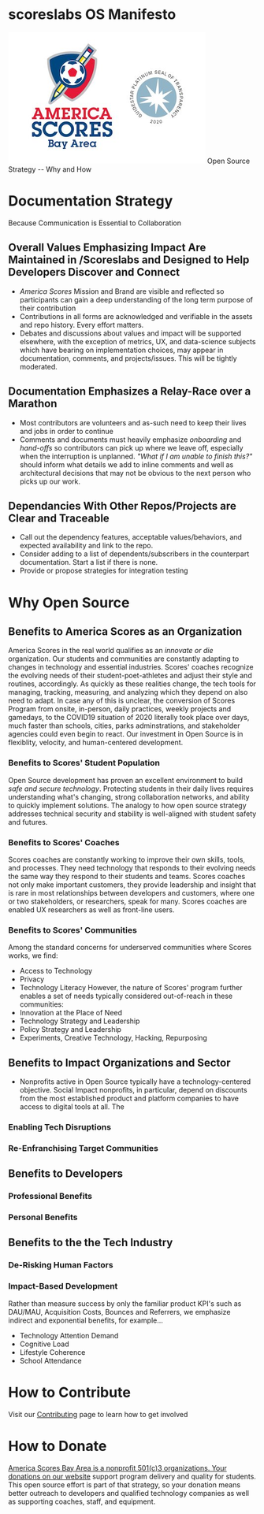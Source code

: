 # scoreslabs OS Manifesto
![](images/asba_logo_and_seal.jpg)
Open Source Strategy -- Why and How
# Documentation Strategy
Because Communication is Essential to Collaboration
## Overall Values Emphasizing Impact Are Maintained in /Scoreslabs and Designed to Help Developers Discover and Connect
- *America Scores* Mission and Brand are visible and reflected so participants can gain a deep understanding of the long term purpose of their contribution
- Contributions in all forms are acknowledged and verifiable in the assets and repo history. Every effort matters.
- Debates and discussions about values and impact will be supported elsewhere, with the exception of metrics, UX, and data-science subjects which have bearing on implementation choices, may appear in documentation, comments, and projects/issues. This will be tightly moderated.
## Documentation Emphasizes a Relay-Race over a Marathon
- Most contributors are volunteers and as-such need to keep their lives and jobs in order to continue
- Comments and documents must heavily emphasize _onboarding_ and _hand-offs_ so contributors can pick up where we leave off, especially when the interruption is unplanned. _"What if I am unable to finish this?"_ should inform what details we add to inline comments and well as architectural decisions that may not be obvious to the next person who picks up our work.
## Dependancies With Other Repos/Projects are Clear and Traceable ##
- Call out the dependency features, acceptable values/behaviors, and expected availability and link to the repo.
- Consider adding to a list of dependents/subscribers in the counterpart documentation. Start a list if there is none.
- Provide or propose strategies for integration testing

# Why Open Source #
## Benefits to America Scores as an Organization
America Scores in the real world qualifies as an _innovate or die_ organization. Our students and communities are constantly adapting to changes in technology and essential industries. Scores' coaches recognize the evolving needs of their student-poet-athletes and adjust their style and routines, accordingly.
As quickly as these realities change, the tech tools for managing, tracking, measuring, and analyzing which they depend on also need to adapt.
In case any of this is unclear, the conversion of Scores Program from onsite, in-person, daily practices, weekly projects and gamedays, to the COVID19 situation of 2020 literally took place over days, much faster than schools, cities, parks adminstrations, and stakeholder agencies could even begin to react.
Our investment in Open Source is in flexiblity, velocity, and human-centered development.
### Benefits to Scores' Student Population
Open Source development has proven an excellent environment to build _safe and secure technology_. Protecting students in their daily lives requires understanding what's changing, strong collaboration networks, and ability to quickly implement solutions. The analogy to how open source strategy addresses technical security and stability is well-aligned with student safety and futures.
### Benefits to Scores' Coaches
Scores coaches are constantly working to improve their own skills, tools, and processes. They need technology that responds to their evolving needs the same way they respond to their students and teams. Scores coaches not only make important customers, they provide leadership and insight that is rare in most relationships between developers and customers, where one or two stakeholders, or researchers, speak for many. Scores coaches are enabled UX researchers as well as front-line users.
### Benefits to Scores' Communities
Among the standard concerns for underserved communities where Scores works, we find:
- Access to Technology
- Privacy
- Technology Literacy
However, the nature of Scores' program further enables a set of needs typically considered out-of-reach in these communities:
- Innovation at the Place of Need
- Technology Strategy and Leadership
- Policy Strategy and Leadership
- Experiments, Creative Technology, Hacking, Repurposing
## Benefits to Impact Organizations and Sector
- Nonprofits active in Open Source typically have a technology-centered objective. Social Impact nonprofits, in particular, depend on discounts from the most established product and platform companies to have access to digital tools at all. The 
### Enabling Tech Disruptions
### Re-Enfranchising Target Communities
## Benefits to Developers
### Professional Benefits
### Personal Benefits
## Benefits to the the Tech Industry
### De-Risking Human Factors
### Impact-Based Development
Rather than measure success by only the familiar product KPI's such as DAU/MAU, Acquisition Costs, Bounces and Referrers, we emphasize indirect and exponential benefits, for example...
- Technology Attention Demand
- Cognitive Load
- Lifestyle Coherence
- School Attendance

# How to Contribute
Visit our [Contributing](contributing.md) page to learn how to get involved
# How to Donate
[America Scores Bay Area is a nonprofit 501(c)3 organizations. Your donations on our website](https://www.americascoresbayarea.org/donate) support program delivery and quality for students. This open source effort is part of that strategy, so your donation means better outreach to developers and qualified technology companies as well as supporting coaches, staff, and equipment.
